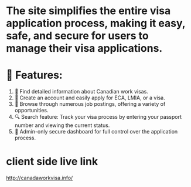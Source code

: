 # The site simplifies the entire visa application process, making it easy, safe, and secure for users to manage their visa applications.

# 🌟 Features:
1. 📄 Find detailed information about Canadian work visas.
2. 📝 Create an account and easily apply for ECA, LMIA, or a visa.
3. 💼 Browse through numerous job postings, offering a variety of opportunities.
4. 🔍 Search feature: Track your visa process by entering your passport number and viewing the current status.
5. 🔐 Admin-only secure dashboard for full control over the application process.

# client side live link
http://canadaworkvisa.info/

